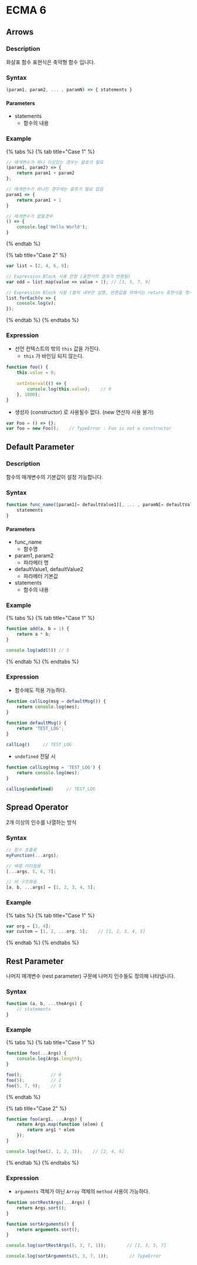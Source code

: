 # ECMA 6

## Arrows

### Description

화살표 함수 표현식은 축약형 함수 입니다.

### Syntax

```javascript
(param1, param2, ... , paramN) => { statements }
```

#### Parameters 

* statements
  * 함수의 내용

### Example 

{% tabs %}
{% tab title="Case 1" %}
```javascript
// 매개변수가 하나 이상있는 경우는 괄호가 필요
(param1, param2) => {
    return param1 + param2
};

// 매개변수가 하나인 경우에는 괄호가 필요 없음
param1 => {
    return param1 + 1
}

// 매개변수가 없을경우
() => {
    console.log('Hello World');
}
```
{% endtab %}

{% tab title="Case 2" %}
```javascript
var list = [2, 4, 6, 8];

// Expression Block 사용 안함 (표현식의 결과가 반환됨)
var odd = list.map(value => value + 1); // [3, 5, 7, 9]

// Expression Block 사용 (블럭 내부만 실행, 반환값을 위해서는 return 표현식을 명시해야 함)
list.forEach(v => {
    console.log(v);
});

```
{% endtab %}
{% endtabs %}

### Expression

* 선언 컨텍스트의 밖의 `this` 값을 가진다.
  * `this` 가 바인딩 되지 않는다.

```javascript
function foo() {
    this.value = 0;
    
    setInterval(() => {
        console.log(this.value);    // 0
    }, 1000);
}
```

* 생성자 \(constructor\) 로 사용될수 없다. \(new 연산자 사용 불가\)

```javascript
var Foo = () => {};
var foo = new Foo();    // TypeError : Foo is not a constructor
```

## Default Parameter

### Description

함수의 매개변수의 기본값이 설정 가능합니다.

### Syntax

```javascript
function func_name([param1[= defaultValue1][, ... , paramN[= defaultValueN]]]) {
    statements
}
```

#### Parameters 

* func\_name
  * 함수명 
* param1, param2
  * 파라메터 명
* defaultValue1, defaultValue2
  * 파라메터 기본값
* statements
  * 함수의 내용

### Example 

{% tabs %}
{% tab title="Case 1" %}
```javascript
function add(a, b = 1) {
    return a * b;
}

console.log(add(5)) // 5
```
{% endtab %}
{% endtabs %}

### Expression

* 함수에도 적용 가능하다. 

```javascript
function callLog(msg = defaultMsg()) {
    return console.log(mes);
}

function defaultMsg() {
    return 'TEST_LOG';
}

callLog()     // TEST_LOG
```

* `undefined` 전달 시 

```javascript
function callLog(msg = 'TEST_LOG') {
    return console.log(mes);
}

callLog(undefined)     // TEST_LOG
```

## Spread Operator 

2개 이상의 인수를 나열하는 방식

### Syntax

```javascript
// 함수 호출용
myFunction(...args);

// 배열 리터럴용
[...args, 5, 6, 7];

// 비 구조화용
[a, b, ...args] = [1, 2, 3, 4, 5];
```

### Example

{% tabs %}
{% tab title="Case 1" %}
```javascript
var org = [3, 4];
var custom = [1, 2, ...org, 5];    // [1, 2, 3, 4, 5]
```
{% endtab %}
{% endtabs %}

## Rest Parameter

나머지 매개변수 \(rest parameter\) 구문에 나머지 인수들도 정의해 나타냅니다.

### Syntax

```javascript
function (a, b, ...theArgs) {
    // statements
}
```

### Example 

{% tabs %}
{% tab title="Case 1" %}
```javascript
function foo(...Args) {
    console.log(Args.length);
}

foo();           // 0
foo(5);          // 2
foo(5, 7, 9);    // 3
```
{% endtab %}

{% tab title="Case 2" %}
```javascript
function foo(arg1, ...Args) {
    return Args.map(function (elem) {
        return arg1 * elem
    });
}

console.log(foo(2, 1, 2, 3));    // [2, 4, 6]
```
{% endtab %}
{% endtabs %}

### Expression

* `arguments` 객체가 아닌 `Array` 객체의 `method` 사용이 가능하다.

```javascript
function sortRestArgs(...Args) {
    return Args.sort();
}

function sortArguments() {
    return arguments.sort();
}

console.log(sortRestArgs(5, 3, 7, 1));        // [1, 3, 5, 7]

console.log(sortArguments(5, 3, 7, 1));        // TypeError
```

